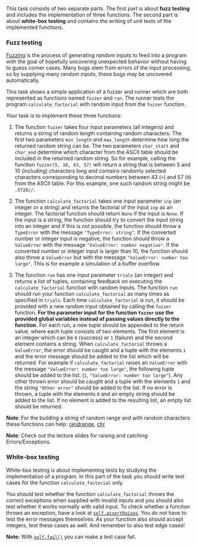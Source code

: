 
This task consists of two separate parts. The first part is about **fuzz testing** and
includes the implementation of three functions. The second part is about
**white-box testing** and contains the writing of unit tests of the implemented
functions.

### Fuzz testing
[Fuzzing][fuzz] is the process of generating _random_ inputs to feed into a
program with the goal of hopefully uncovering unexpected behavior
without having to guess corner cases. Many bugs
stem from errors of the input processing, so by supplying many random inputs, these bugs
may be uncovered automatically.

This task shows a simple application of a fuzzer and runner which are
both represented as
functions named `fuzzer` and `run`. The runner tests the program `calculate_factorial`
with random input from the `fuzzer` function.

Your task is to implement these three functions:

1. The function `fuzzer` takes four input parameters (all integers) and
returns a string of random length containing random characters. The first two
parameters `min_length` and `max_length` determine how
long the returned random string can be. The two parameters
`char_start` and `char_end` determine which character from the ASCII table
should be included in the returned random string. So for example, calling the function `fuzzer(5, 10, 43, 57)` will return a string that is between 5 and 10 (including) characters long and contains randomly selected characters corresponding to decimal numbers between 43 (`+`) and 57 (`9`) from the ASCII table. For this example, one such random string might be `.5728//`.

2. The function `calculate_factorial` takes one input parameter `inp` (an
integer or a string) and returns the factorial of the input `inp` as an
integer. The factorial function should return `None` if the
input is `None`. If the input is a string, the function should try to convert the
input string into an integer and if this is not possible, the function should
throw a `TypeError` with the message `"TypeError: string"`.
If the converted number or integer input is negative, the function should throw a
`ValueError` with the message `"ValueError: number negative"`. If the converted
number or integer input is larger than 10, the function should also throw a
`ValueError` but with the message `"ValueError: number too large"`. This is for
example a simulation of a buffer overflow.

3. The function `run` has one input parameter `trials` (an integer)
and returns a list of tuples, containing feedback on executing the
`calculate_factorial` function with random inputs.
 The function `run` should run your function `calculate_factorial`
as many times as specified in `trials`. Each time `calculate_factorial`
is run, it should be provided with a new random input obtained by calling the
`fuzzer` function. **For the parameter input for the function `fuzzer` 
use the provided global variables instead of passing values directly to the function.**
For each run, a new tuple should be appended to the return value, where each tuple
consists of two elements. The first
element is an integer which can be `0` (success) or `1` (failure) and the second element contains a string.
When `calculate_factorial` throws a `ValueError`,
the error should be caught and a tuple with the elements `1` and the error
message should be added to the list which will be returned. For example if 
`calculate_factorial` raises an `ValueError` with the message `"ValueError: number too large"`,
the following tuple should be added to the list: (`1`, `"ValueError: number too large"`).
Any other thrown error should be caught and a tuple with
the elements `1` and the string `"Other error"` should be added to the list.
If no error is thrown, a tuple
with the elements `0` and an empty string should be added to the list. If no element
is added to the resulting list, an empty list should be returned.

**Note**: For the building a string of random range and with random characters
these functions can help: [randrange][random], [chr][character]

**Note**: Check out the lecture slides for raising and catching Errors/Exceptions.

### White-box testing
White-box testing is about implementing tests by studying the implementation of
a program. In this part of the task you should write test cases for the
function `calculate_factorial` only.

You should test whether the function `calculate_factorial` throws the correct
exceptions when supplied with invalid inputs and you should also test whether it
works normally with valid input. To check whether a function throws an exception,
have a look at [`self.assertRaises`][raises]. You do not have to test the error
messages themselves. As your function also should accept integers, test
these cases as well. And remember to also test edge cases!

**Note:** With [`self.fail()`][fail] you can make a test case fail.

[random]:https://docs.python.org/3/library/random.html#random.randrange
[character]:https://docs.python.org/3/library/functions.html#chr
[fuzz]:https://en.wikipedia.org/wiki/Fuzzing
[fail]:https://docs.python.org/3/library/unittest.html#unittest.TestCase.fail
[raises]:https://docs.python.org/3/library/unittest.html#unittest.TestCase.assertRaises
